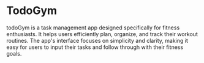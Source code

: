 # TodoGym
todoGym is a task management app designed specifically for fitness enthusiasts. It helps users efficiently plan, organize, and track their workout routines. The app's interface focuses on simplicity and clarity, making it easy for users to input their tasks and follow through with their fitness goals.
